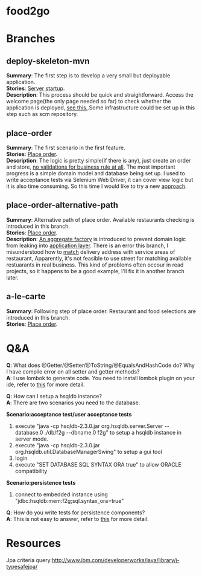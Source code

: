 food2go
=======

# Branches

## deploy-skeleton-mvn

**Summary**: The first step is to develop a very small but deployable application.  
**Stories**: <a href="https://github.com/Hippoom/food2go/blob/deploy-skeleton-mvn/food2go-webapp/src/test/stories/deploy.feature">Server startup</a>.  
**Description**: This process should be quick and straightforward. Access the welcome page(the only page needed so far) to check whether the application is deployed, <a href="https://github.com/Hippoom/food2go/blob/deploy-skeleton-mvn/food2go-webapp/src/test/java/com/github/hippoom/food2go/at/DeploySteps.java">see this.</a>.Some infrastructure could be set up in this step such as scm repository.  

## place-order

**Summary**: The first scenario in the first feature.  
**Stories**: <a href="https://github.com/Hippoom/food2go/blob/place-order/food2go-webapp/src/test/stories/features/place_order.feature">Place order</a>.  
**Description**: The logic is pretty simple(if there is any), just create an order and store, 
[no validations for business rule at all](https://github.com/Hippoom/food2go/blob/place-order/food2go-webapp/src/main/java/com/github/hippoom/food2go/application/impl/TransactionalPlaceOrderServiceImpl.java). 
The most important progress is a simple domain model and database being set up. 
I used to write acceptance tests via Selenium Web Driver, it can cover view logic but it is also time consuming. 
So this time I would like to try a new [approach](https://github.com/Hippoom/food2go/blob/place-order/food2go-webapp/src/test/java/com/github/hippoom/food2go/features/PlaceOrderSteps.java).

## place-order-alternative-path

**Summary**: Alternative path of place order. Available restaurants checking is introduced in this branch.  
**Stories**: <a href="https://github.com/Hippoom/food2go/blob/place-order-alternative-path/food2go-webapp/src/test/stories/features/place_order.feature">Place order</a>.  
**Description**: [An aggregate factory](https://github.com/Hippoom/food2go/blob/place-order-alternative-path/food2go-webapp/src/main/java/com/github/hippoom/food2go/domain/model/order/PendingOrderFactory.java) 
is introduced to prevent domain logic from leaking into [application layer](https://github.com/Hippoom/food2go/blob/place-order-alternative-path/food2go-webapp/src/main/java/com/github/hippoom/food2go/application/impl/TransactionalPlaceOrderServiceImpl.java).
There is an error this branch, I misunderstood how to [match](https://github.com/Hippoom/food2go/blob/place-order-alternative-path/food2go-webapp/src/main/java/com/github/hippoom/food2go/infrastructure/persistence/jpa/RestaurantRepositoryImpl.java) delivery address with service areas of restaurant,
Apparently, it's not feasible to use street for matching available restuarants in real business. 
This kind of problems often occour in read projects, so it happens to be a good example, I'll fix it in another branch later.

## a-le-carte

**Summary**: Following step of place order. Restaurant and food selections are introduced in this branch.  
**Stories**: <a href="https://github.com/Hippoom/food2go/blob/a-le-carte/food2go-webapp/src/test/stories/features/place_order.feature">Place order</a>.  

# Q&A


**Q**: What does @Getter/@Setter/@ToString/@EqualsAndHashCode do? Why I have compile error on all setter and getter methods?  
**A**: I use lombok to generate code. You need to install lombok plugin on your ide, refer to <a href="http://projectlombok.org/features/index.html">this</a> for more detail.

**Q**: How can I setup a hsqldb instance?  
**A**: There are two scenarios you need to the database.

**Scenario:acceptance test/user acceptance tests**  
   1. execute "java -cp hsqldb-2.3.0.jar org.hsqldb.server.Server --database.0 ./db/f2g --dbname.0 f2g" to setup a hsqldb instance in server mode.
   2. execute "java -cp hsqldb-2.3.0.jar org.hsqldb.util.DatabaseManagerSwing" to setup a gui tool
   3. login
   4. execute "SET DATABASE SQL SYNTAX ORA true" to allow ORACLE compatibility
   
**Scenario:persistence tests**   
   1. connect to embedded instance using "jdbc:hsqldb:mem:f2g;sql.syntax_ora=true"

**Q**: How do you write tests for persistence components?  
**A**: This is not easy to answer, refer to <a href="how-to-write-persistence-tests.md">this</a> for more detail.



# Resources
Jpa criteria query:http://www.ibm.com/developerworks/java/library/j-typesafejpa/
